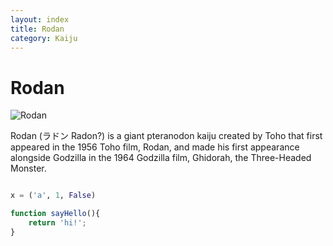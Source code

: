 ```yaml
---
layout: index
title: Rodan
category: Kaiju
---
```


# Rodan
![Rodan](https://vignette.wikia.nocookie.net/godzilla/images/4/4e/Rodan.jpg)

Rodan (ラドン Radon?) is a giant pteranodon kaiju created by Toho that first appeared in the 1956 Toho film, Rodan, and made his first appearance alongside Godzilla in the 1964 Godzilla film, Ghidorah, the Three-Headed Monster.


```python

x = ('a', 1, False)

```

```js
function sayHello(){
	return 'hi!';
}
``` 